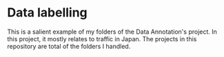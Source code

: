 # Data labelling
This is a salient example of my folders of the Data Annotation's project. In this project, it mostly relates to traffic in Japan. The projects in this repository are total of the folders I handled.
